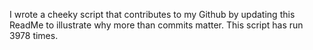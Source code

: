 I wrote a cheeky script that contributes to my Github by updating this ReadMe to illustrate why more than commits matter. This script has run 3978 times.